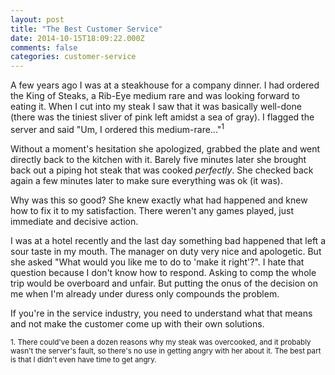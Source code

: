 ```yaml
---
layout: post
title: "The Best Customer Service"
date: 2014-10-15T18:09:22.000Z
comments: false
categories: customer-service
---
```

A few years ago I was at a steakhouse for a company dinner. I had ordered the King of Steaks, a Rib-Eye medium rare and was looking forward to eating it. When I cut into my steak I saw that it was basically well-done (there was the tiniest sliver of pink left amidst a sea of gray). I flagged the server and said "Um, I ordered this medium-rare..."<sup>1</sup>

Without a moment's hesitation she apologized, grabbed the plate and went directly back to the kitchen with it. Barely five minutes later she brought back out a piping hot steak that was cooked *perfectly*. She checked back again a few minutes later to make sure everything was ok (it was).

Why was this so good? She knew exactly what had happened and knew how to fix it to my satisfaction. There weren't any games played, just immediate and decisive action.

I was at a hotel recently and the last day something bad happened that left a sour taste in my mouth. The manager on duty very nice and apologetic. But she asked "What would you like me to do to 'make it right'?". I hate that question because I don't know how to respond. Asking to comp the whole trip would be overboard and unfair. But putting the onus of the decision on me when I'm already under duress only compounds the problem.

If you're in the service industry, you need to understand what that means and not make the customer come up with their own solutions. 

<div class="footnotes">
<p><small>
1. There could've been a dozen reasons why my steak was overcooked, and it probably wasn't the server's fault, so there's no use in getting angry with her about it. The best part is that I didn't even have time to get angry.
</small></p>